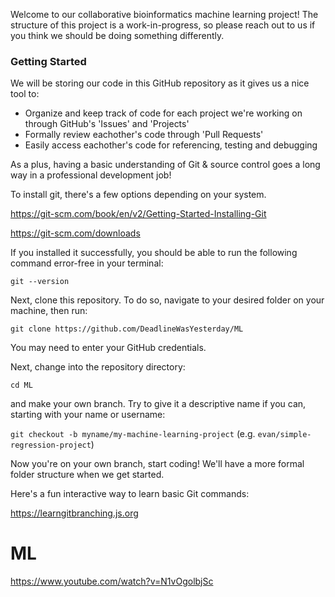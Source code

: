 Welcome to our collaborative bioinformatics machine learning project! The structure of this project is a work-in-progress, so please reach out to us if you think we should be doing something differently.

### Getting Started

We will be storing our code in this GitHub repository as it gives us a nice tool to:
  - Organize and keep track of code for each project we're working on through GitHub's 'Issues' and 'Projects'
  - Formally review eachother's code through 'Pull Requests'
  - Easily access eachother's code for referencing, testing and debugging
  
As a plus, having a basic understanding of Git & source control goes a long way in a professional development job!

To install git, there's a few options depending on your system.

https://git-scm.com/book/en/v2/Getting-Started-Installing-Git

https://git-scm.com/downloads

If you installed it successfully, you should be able to run the following command error-free in your terminal:

`git --version`

Next, clone this repository. To do so, navigate to your desired folder on your machine, then run: 

`git clone https://github.com/DeadlineWasYesterday/ML`

You may need to enter your GitHub credentials.

Next, change into the repository directory:

`cd ML`

and make your own branch. Try to give it a descriptive name if you can, starting with your name or username:

`git checkout -b myname/my-machine-learning-project` (e.g. `evan/simple-regression-project`)

Now you're on your own branch, start coding! We'll have a more formal folder structure when we get started.

Here's a fun interactive way to learn basic Git commands:

https://learngitbranching.js.org
# ML
https://www.youtube.com/watch?v=N1vOgolbjSc
